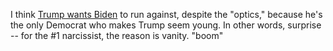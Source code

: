 I think <a href="http://scripting.com/2019/03/17/135334.html#a144043">Trump wants Biden</a> to run against, despite the "optics," because he's the only Democrat who makes Trump seem young. In other words, surprise -- for the #1 narcissist, the reason is vanity. "boom"
